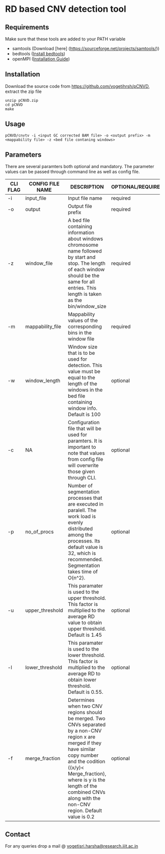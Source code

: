 # RD based CNV detection tool

## Requirements
Make sure that these tools are added to your PATH variable 
* samtools (Download [here] (https://sourceforge.net/projects/samtools/))
* bedtools ([Install bedtools](http://bedtools.readthedocs.org/en/latest/content/installation.html))
* openMPI  ([Installation Guide](http://lsi.ugr.es/~jmantas/pdp/ayuda/datos/instalaciones/Install_OpenMPI_en.pdf))

## Installation
Download the source code from https://github.com/vogetihrsh/pCNVD, extract the zip file

```
unzip pCNVD.zip
cd pCNVD
make 
```


## Usage

```
pCNVD/cnvtv -i <input GC corrected BAM file> -o <output prefix> -m <mappability file> -z <bed file contaning windows>
```

## Parameters 
There are several paramters both optional and mandatory. The parameter values can be passed through command line as well as config file. 

| CLI FLAG | CONFIG FILE NAME | DESCRIPTION | OPTIONAL/REQUIRED|
| --- | --- | --- | --- |
| -i | input_file | Input file name | required |
| -o | output | Output file prefix | required |
| -z | window_file | A bed file containing information about windows chromosome name followed by start and stop. The length of each window should be the same for all entries. This length is taken as the bin/window_size | required |
| -m | mappability_file | Mappability values of the corresponding bins in the window file | required | 
| -w | window_length | Window size that is to be used for detection. This value must be equal to the length of the windows in the bed file containing window info. Default is 100 | optional |
| -c | NA | Configuration file that will be used for paramters. It is important to note that values from config file will overwrite those given through CLI. | optional |
| -p | no_of_procs | Number of segmentation processes that are executed in paralell. The work load is evenly distributed among the processes. Its default value is 32, which is recommended. Segmentation takes time of O(n^2). | optional |
| -u | upper_threshold | This paramater is used to the upper threshold. This factor is multiplied to the average RD value to obtain upper threshold. Default is 1.45 | optional |
| -l | lower_threshold | This paramater is used to the lower threshold. This factor is multiplied to the average RD to obtain lower threshold. Default is 0.55. | optional |
| -f | merge_fraction | Determines when two CNV regions should be merged. Two CNVs separated by a non-CNV region x are merged if they have similar copy number and the codition ((x/y)< Merge_fraction), where is y is the length of the combined CNVs along with the non-CNV region. Default value is 0.2 | optional |

## Contact
For any queries drop a mail @ vogetisri.harsha@research.iiit.ac.in
